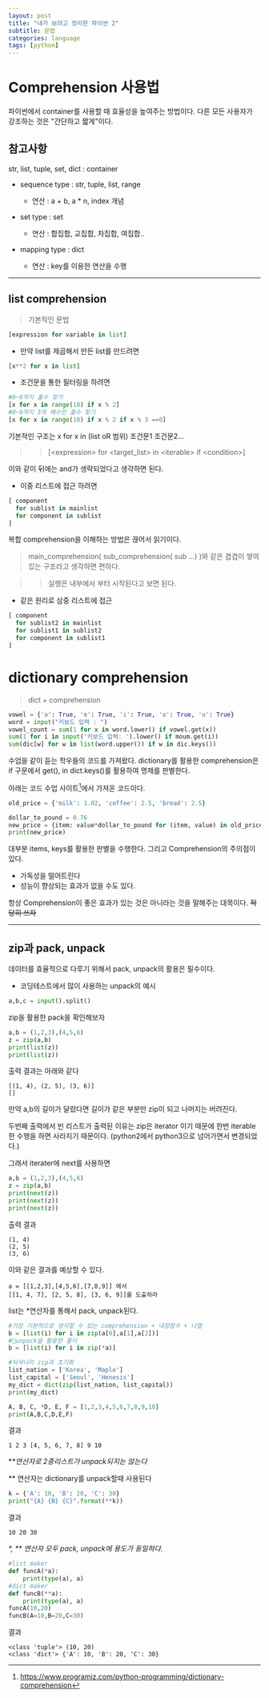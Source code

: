 ```yaml
---
layout: post
title: "내가 보려고 정리한 파이썬 2"
subtitle: 문법
categories: language
tags: [python]
---
```

# Comprehension 사용법
파이썬에서 container를 사용할 때 효율성을 높여주는 방법이다.
다른 모든 사용자가 강조하는 것은 "간단하고 짧게"이다.

## 참고사항

str, list, tuple, set, dict : container

- sequence type : str, tuple, list, range
    
    - 연산 : a + b, a * n, index 개념

- set type : set   
    
    - 연산 : 합집합, 교집합, 차집합, 여집합..

- mapping type : dict
    
    - 연산 : key를 이용한 연산을 수행
---
## list comprehension
> 기본적인 문법
```python
[expression for variable in list]
```
- 만약 list를 제곱해서 만든 list를 만드려면
```python
[x**2 for x in list]
```
- 조건문을 통한 필터링을 하려면
```python
#0~9까지 홀수 찾기
[x for x in range(10) if x % 2]
#0~9까지 3의 배수인 홀수 찾기
[x for x in range(10) if x % 2 if x % 3 ==0]
```
기본적인 구조는 x for x in (list oR 범위) 조건문1 조건문2...
>> [<expression\> for <target_list\> in <iterable\> if <condition\>]

이와 같이 뒤에는 and가 생략되었다고 생각하면 된다.
- 이중 리스트에 접근 하려면
```python
[ component
  for sublist in mainlist
  for component in sublist
]
```
복합 comprehension을 이해하는 방법은 끊어서 읽기이다.

>main_comprehension( sub_comprehension( sub ...) )와 같은 겹겹이 쌓여있는 구조라고 생각하면 편하다.

>>실행은 내부에서 부터 시작된다고 보면 된다.

- 같은 원리로 삼중 리스트에 접근
```python
[ component
  for sublist2 in mainlist
  for sublist1 in sublist2
  for component in sublist1
]
```
# dictionary comprehension

> dict + comprehension
```python
vowel = {'a': True, 'e': True, 'i': True, 'o': True, 'u': True}
word = input("키보드 입력 : ")
vowel_count = sum(1 for x in word.lower() if vowel.get(x))
sum(1 for i in input('키보드 입력: ').lower() if moum.get(i))
sum(dic[w] for w in list(word.upper()) if w in dic.keys())
```
수업을 같이 듣는 학우들의 코드를 가져왔다.
dictionary를 활용한 comprehension은 if 구문에서 get(), in dict.keys()를 활용하여 명제를 판별한다.

아래는 코드 수업 사이트[^codes]에서 가져온 코드이다.
```python
old_price = {'milk': 1.02, 'coffee': 2.5, 'bread': 2.5}

dollar_to_pound = 0.76
new_price = {item: value*dollar_to_pound for (item, value) in old_price.items()}
print(new_price)
```
대부분 items, keys를 활용한 판별을 수행한다.
그리고 Comprehension의 주의점이 있다.
- 가독성을 떨어트린다
- 성능이 향상되는 효과가 없을 수도 있다.

항상 Comprehension이 좋은 효과가 있는 것은 아니라는 것을 말해주는 대목이다. ~~적당히 쓰자~~

---
## zip과 pack, unpack
데이터를 효율적으로 다루기 위해서 pack, unpack의 활용은 필수이다.
- 코딩테스트에서 많이 사용하는 unpack의 예시
```python
a,b,c = input().split()
```
zip을 활용한 pack을 확인해보자
```python
a,b = (1,2,3),(4,5,6)
z = zip(a,b)
print(list(z))
print(list(z))
```
출력 결과는 아래와 같다
```
[(1, 4), (2, 5), (3, 6)]
[]
```
만약 a,b의 길이가 달랐다면 길이가 같은 부분만 zip이 되고 나머지는 버려진다.

두번째 출력에서 빈 리스트가 출력된 이유는
zip은 iterator 이기 때문에 한번 iterable한 수행을 하면 사라지기 때문이다.
(python2에서 python3으로 넘어가면서 변경되었다.)

그래서 iterater에 next를 사용하면
```python
a,b = (1,2,3),(4,5,6)
z = zip(a,b)
print(next(z))
print(next(z))
print(next(z))
```
출력 결과
```
(1, 4)
(2, 5)
(3, 6)
```
이와 같은 결과를 예상할 수 있다.
```
a = [[1,2,3],[4,5,6],[7,8,9]] 에서 
[[1, 4, 7], [2, 5, 8], [3, 6, 9]]를 도출하라
```
list는 *연산자를 통해서 pack, unpack된다.

```python
#가장 기본적으로 생각할 수 있는 comprehension + 내장함수 + 나열
b = [list(i) for i in zip(a[0],a[1],a[2])]
#🥶unpack을 활용한 풀이
b = [list(i) for i in zip(*a)]
```
```python
#딕셔너리 zip과 초기화
list_nation = ['Korea', 'Maple']
list_capital = ['Seoul', 'Henesis']
my_dict = dict(zip(list_nation, list_capital))
print(my_dict)
```
```python
A, B, C, *D, E, F = [1,2,3,4,5,6,7,8,9,10]
print(A,B,C,D,E,F)
```
결과
```
1 2 3 [4, 5, 6, 7, 8] 9 10
```
**\**연산자로 2중리스트가 unpack되지는 않는다**

** 연산자는 dictionary를 unpack할때 사용된다
```python
k = {'A': 10, 'B': 20, 'C': 30}
print("{A} {B} {C}".format(**k))
```
결과
```
10 20 30
```

*\*, ** 연산자 모두 pack, unpack에 용도가 동일하다.*
```python
#list maker
def funcA(*a):
    print(type(a), a)
#dict maker
def funcB(**a):
    print(type(a), a)
funcA(10,20)
funcB(A=10,B=20,C=30)
```
결과
```
<class 'tuple'> (10, 20)
<class 'dict'> {'A': 10, 'B': 20, 'C': 30}
```
[^codes]:https://www.programiz.com/python-programming/dictionary-comprehension